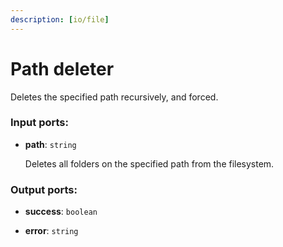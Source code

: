 ```yaml
---
description: [io/file]
---
```


# Path deleter

Deletes the specified path recursively, and forced.

### Input ports:

* __path__: `string`

    Deletes all folders on the specified path from the filesystem.

### Output ports:

* __success__: `boolean`


* __error__: `string`

